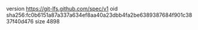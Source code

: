 version https://git-lfs.github.com/spec/v1
oid sha256:fc0b6151a87a337a634ef8aa40a23dbb4fa2be6389387684f901c3837f40d476
size 4898
